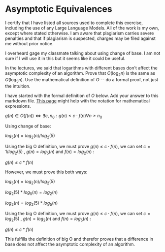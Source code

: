 # Asymptotic Equivalences
I certify that I have listed all sources used to complete this exercise, including the use of any Large Language Models. All of the work is my own, except where stated otherwise. I am aware that plagiarism carries severe penalties and that if plagiarism is suspected, charges may be filed against me without prior notice.

I overheard gage my classmate talking about using change of base. I am not sure if I will use it in this but it seems like it could be useful.

In the lectures, we said that logarithms with different bases don't affect the
asymptotic complexity of an algorithm. Prove that $O(\log_{2} n)$ is the same as
$O(\log_{5} n)$. Use the mathematical definition of $O$ -- do a formal proof,
not just the intuition.

I have started with the formal definition of $O$ below. Add your answer to this
markdown file. [This
page](https://docs.github.com/en/get-started/writing-on-github/working-with-advanced-formatting/writing-mathematical-expressions)
might help with the notation for mathematical expressions.

$g(n) \in O(f(n)) \iff \exists c, n_0: g(n) \leq c \cdot f(n) \forall n \geq n_0$

Using change of base:

$log_5(n) = log_2(n)/{log_2(5)}$

Using the big O definition, we must prove $g(n) \leq c \cdot f(n)$, we can set $c = 1/{log_2(5)}$  , $g(n) = log_5(n)$  and $f(n) = log_2(n)$ :

$g(n) \leq c * f(n)$

However, we must prove this both ways:

$log_5(n) = log_2(n)/{log_2(5)}$

${log_2(5)} * log_5(n) = log_2(n)$

$log_2(n) = {log_2(5)} * log_5(n)$

Using the big O definition, we must prove $g(n) \leq c \cdot f(n)$, we can set $c = {log_2(5)}$  , $g(n) = log_2(n)$  and $f(n) = log_5(n)$ :

$g(n) \leq c * f(n)$

This fulfills the definition of big O and therefor proves that a difference in base does not affect the asymptotic complexity of an algorithm.
